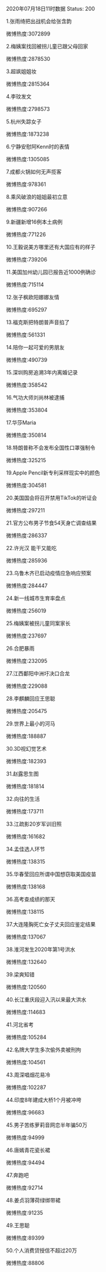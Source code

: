 2020年07月18日11时数据
Status: 200

1.张雨绮把出战机会给张含韵

微博热度:3072899

2.梅姨案找回被拐儿童已跟父母回家

微博热度:2878530

3.超飒姐姐妆

微博热度:2815364

4.李玟发文

微博热度:2798573

5.杭州失踪女子

微博热度:1873238

6.宁静安慰阿Kenn时的表情

微博热度:1305085

7.成都火锅如何无声揽客

微博热度:978361

8.乘风破浪的姐姐最初立意

微博热度:907266

9.新疆新增16例本土病例

微博热度:771226

10.王毅说美方哪里还有大国应有的样子

微博热度:739206

11.美国加州幼儿园已报告近1000例确诊

微博热度:715114

12.张子枫欧阳娜娜友情

微博热度:695297

13.福克斯把特朗普声音掐了

微博热度:561331

14.陪你一起可爱的男朋友

微博热度:490739

15.深圳购房追溯3年内离婚记录

微博热度:358542

16.气功大师刘尚林被逮捕

微博热度:353804

17.华莎Maria

微博热度:350814

18.特朗普称不会发布全国性口罩强制令

微博热度:325215

19.Apple Pencil新专利采样现实中的颜色

微博热度:304581

20.美国国会将召开禁用TikTok的听证会

微博热度:297211

21.官方公布男子节食54天身亡调查结果

微博热度:286337

22.许光汉 能干又能吃

微博热度:285936

23.乌鲁木齐已启动疫情应急响应预案

微博热度:284447

24.新一线城市生育率盘点

微博热度:256019

25.梅姨案被拐儿童同案家长

微博热度:237697

26.合肥暴雨

微博热度:232095

27.江西鄱阳中洲圩决口合龙

微博热度:229088

28.李麒麟回应王思聪

微博热度:205475

29.世界上最小的河马

微博热度:188887

30.3D视幻觉艺术

微博热度:182393

31.赵露思生图

微博热度:181814

32.向往的生活

微博热度:173711

33.江疏影20岁军训旧照

微博热度:161682

34.孟佳选人环节

微博热度:138315

35.华春莹回应所谓中国想窃取美国疫苗

微博热度:138168

36.高考查成绩的那天

微博热度:138115

37.大连隆胸死亡女子丈夫回应鉴定结果

微博热度:137067

38.淮河发生2020年第1号洪水

微博热度:132640

39.梁爽知错

微博热度:120560

40.长江重庆段迎入汛以来最大洪水

微博热度:114683

41.河北省考

微博热度:105284

42.名牌大学生多次偷外卖被刑拘

微博热度:104561

43.周深唱烟花易冷

微博热度:102287

44.印度8年建成大桥1个月被冲垮

微博热度:96683

45.男子苦练萝莉音网恋半年骗50万

微博热度:94999

46.唐嫣青花瓷长裙

微博热度:94494

47.奔跑吧

微博热度:92714

48.姜贞羽薄荷绿绑带裙

微博热度:91235

49.王思聪

微博热度:89399

50.个人消费贷授信不超过20万

微博热度:88806

